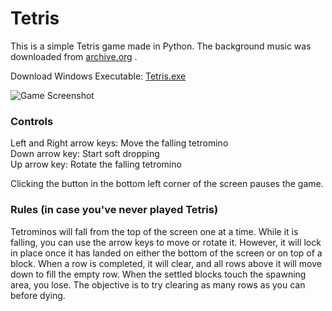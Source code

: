 # Tetris

This is a simple Tetris game made in Python. The background music was downloaded from [archive.org](https://archive.org/details/TetrisThemeMusic) .

Download Windows Executable: [Tetris.exe](https://github.com/A-Paint-Brush/Tetris/raw/main/Releases/Tetris.exe)

![Game Screenshot](https://user-images.githubusercontent.com/96622265/172197554-e06321f3-9276-4bd8-b020-2d9268b73856.png)

### Controls

Left and Right arrow keys: Move the falling tetromino  
Down arrow key: Start soft dropping  
Up arrow key: Rotate the falling tetromino

Clicking the button in the bottom left corner of the screen pauses the game.

### Rules (in case you've never played Tetris)

Tetrominos will fall from the top of the screen one at a time. While it is falling, you can use the arrow keys to move or rotate it. However, it will lock in place once it has landed on either the bottom of the screen or on top of a block. When a row is completed, it will clear, and all rows above it will move down to fill the empty row. When the settled blocks touch the spawning area, you lose. The objective is to try clearing as many rows as you can before dying.
